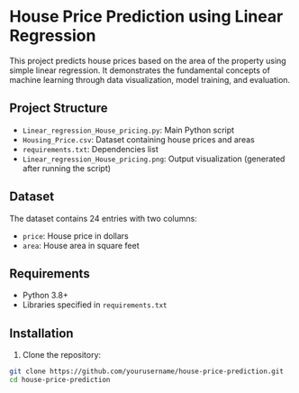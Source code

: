 # House Price Prediction using Linear Regression

This project predicts house prices based on the area of the property using simple linear regression. It demonstrates the fundamental concepts of machine learning through data visualization, model training, and evaluation.

## Project Structure
- `Linear_regression_House_pricing.py`: Main Python script
- `Housing_Price.csv`: Dataset containing house prices and areas
- `requirements.txt`: Dependencies list
- `Linear_regression_House_pricing.png`: Output visualization (generated after running the script)

## Dataset
The dataset contains 24 entries with two columns:
- `price`: House price in dollars
- `area`: House area in square feet

## Requirements
- Python 3.8+
- Libraries specified in `requirements.txt`

## Installation
1. Clone the repository:
```bash
git clone https://github.com/yourusername/house-price-prediction.git
cd house-price-prediction
